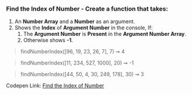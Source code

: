### Find the Index of Number - Create a function that takes: 

1. An **Number Array** and a **Number** as an argument. 
1. Shows the **Index** of **Argument Number** in the console, If:
    1. The **Argument Number** is **Present** in the **Argument Number Array**.
    1. Otherwise shows **-1**.

> findNumberIndex([96, 19, 23, 26, 7], 7) ➞ 4 

> findNumberIndex([11, 234, 527, 1000], 20) ➞ -1

> findNumberIndex([44, 50, 4, 30, 249, 178], 30) ➞ 3 

Codepen Link: [Find the Index of Number](https://codepen.io/javascriptstudent/pen/KKdqmQa?editors=0012)